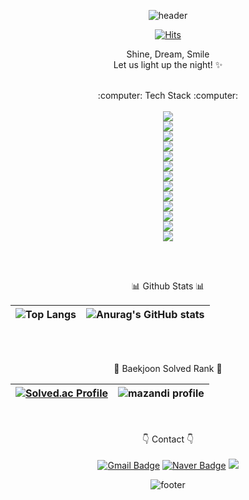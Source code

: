 <div align = center>

![header](https://capsule-render.vercel.app/api?type=waving&color=0066cc&height=180&text=👋😎&fontSize=40)

[![Hits](https://hits.seeyoufarm.com/api/count/incr/badge.svg?url=https%3A%2F%2Fgithub.com%2Fjangyejoo&count_bg=%230066CC&title_bg=%23555555&icon=&icon_color=%23E7E7E7&title=👀&edge_flat=true)](https://hits.seeyoufarm.com)

Shine, Dream, Smile </br>
Let us light up the night! :sparkles: </br>

<br/>
:computer: Tech Stack :computer: <br/><br/>
<img src="https://img.shields.io/badge/HTML5-E34F26?style=flat-square&logo=HTML5&logoColor=white"/></br>
<img src="https://img.shields.io/badge/Firebase-FFCA28?style=flat-square&logo=Firebase&logoColor=white"/></br>
<img src="https://img.shields.io/badge/JavaScript-F7DF1E?style=flat-square&logo=JavaScript&logoColor=white"/></br>
<img src="https://img.shields.io/badge/Android Studio-3DDC84?style=flat-square&logo=Android Studio&logoColor=white"/></br>
<img src="https://img.shields.io/badge/Vue.js-4FC08D?style=flat-square&logo=Vue.js&logoColor=white"/></br>
<img src="https://img.shields.io/badge/Spring-6DB33F?style=flat-square&logo=Spring&logoColor=white"/></br>
<img src="https://img.shields.io/badge/Spring Boot-6DB33F?style=flat-square&logo=Spring Boot&logoColor=white"/></br>
<img src="https://img.shields.io/badge/Node.js-339933?style=flat-square&logo=Node.js&logoColor=white"/></br>
<img src="https://img.shields.io/badge/MySQL-4479A1?style=flat-square&logo=MySQL&logoColor=white"/></br>
<img src="https://img.shields.io/badge/Java-007396?style=flat-square&logo=Java&logoColor=white"/></br>
<img src="https://img.shields.io/badge/CSS3-1572B6?style=flat-square&logo=CSS3&logoColor=white"/></br>
<img src="https://img.shields.io/badge/C++-00599C?style=flat-square&logo=C++&logoColor=white"/></br>
<img src="https://img.shields.io/badge/Amazon AWS-232F3E?style=flat-square&logo=Amazon AWS&logoColor=white"/></br>

<br/><br/>

:bar_chart: Github Stats :bar_chart:

|![Top Langs](https://github-readme-stats.vercel.app/api/top-langs/?username=jangyejoo&layout=compact&theme=radical)|![Anurag's GitHub stats](https://github-readme-stats.vercel.app/api?username=jangyejoo&show_icons=true&theme=radical)|
|-|-|

<br/><br/>

🏅 Baekjoon Solved Rank 🏅

|[![Solved.ac Profile](http://mazassumnida.wtf/api/v2/generate_badge?boj=abcdq12345)](https://solved.ac/abcdq12345/)|![mazandi profile](http://mazandi.herokuapp.com/api?handle=abcdq12345&theme=warm)|
|-|-|

<br/><br/>
 👇 Contact 👇 <br/><br/>
[![Gmail Badge](https://img.shields.io/badge/Gmail-d14836?style=flat-square&logo=Gmail&logoColor=white&link=mailto:jyj01068662778@gmail.com)](mailto:jyj01068662778@gmail.com)
[![Naver Badge](https://img.shields.io/badge/Naver-03C75A?style=flat-square&logo=Naver&logoColor=white&link=mailto:abcdq12345@naver.com)](mailto:abcdq12345@naver.com)
<a href="https://www.instagram.com/su______ic/" target="_blank"><img src="https://img.shields.io/badge/Instagram-E4405F?style=flat-square&logo=Instagram&logoColor=white"/></a>


![footer](https://capsule-render.vercel.app/api?type=waving&color=0066cc&section=footer&height=180)


</div>
